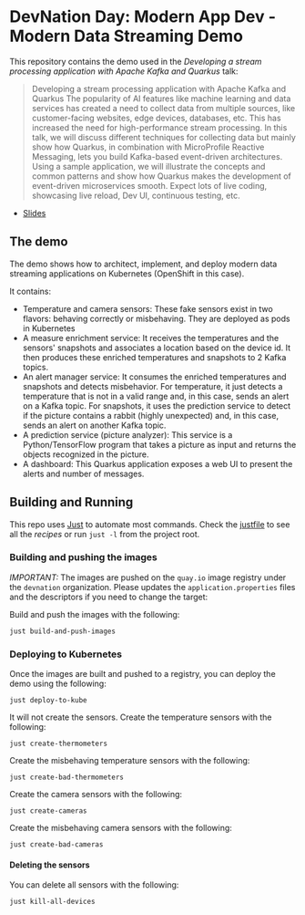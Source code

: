 # DevNation Day: Modern App Dev - Modern Data Streaming Demo

This repository contains the demo used in the _Developing a stream processing application with Apache Kafka and Quarkus_ talk:

> Developing a stream processing application with Apache Kafka and Quarkus
The popularity of AI features like machine learning and data services has created a need to collect data from multiple sources, like customer-facing websites, edge devices, databases, etc. This has increased the need for high-performance stream processing.
In this talk, we will discuss different techniques for collecting data but mainly show how Quarkus, in combination with MicroProfile Reactive Messaging, lets you build Kafka-based event-driven architectures. Using a sample application, we will illustrate the concepts and common patterns and show how Quarkus makes the development of event-driven microservices smooth. Expect lots of live coding, showcasing live reload, Dev UI, continuous testing, etc.

* [Slides](https://drive.google.com/file/d/1lYT9nVr0gl5k97pRhYwDZLJx8ltxqmP4/view?usp=drive_link)

## The demo

The demo shows how to architect, implement, and deploy modern data streaming applications on Kubernetes (OpenShift in this case).

It contains:

- Temperature and camera sensors:
  These fake sensors exist in two flavors: behaving correctly or misbehaving.
  They are deployed as pods in Kubernetes
- A measure enrichment service:
  It receives the temperatures and the sensors' snapshots and associates a location based on the device id. It then produces these enriched temperatures and snapshots to 2 Kafka topics.
- An alert manager service:
  It consumes the enriched temperatures and snapshots and detects misbehavior. For temperature, it just detects a temperature that is not in a valid range and, in this case, sends an alert on a Kafka topic. For snapshots, it uses the prediction service to detect if the picture contains a rabbit (highly unexpected) and, in this case, sends an alert on another Kafka topic.
- A prediction service (picture analyzer):
  This service is a Python/TensorFlow program that takes a picture as input and returns the objects recognized in the picture.
- A dashboard:
  This Quarkus application exposes a web UI to present the alerts and number of messages.

## Building and Running

This repo uses [Just](https://github.com/casey/just) to automate most commands.
Check the [justfile](./justfile) to see all the _recipes_ or run `just -l` from the project root.

### Building and pushing the images

_IMPORTANT:_ The images are pushed on the `quay.io` image registry under the `devnation` organization. Please updates the `application.properties` files and the descriptors if you need to change the target:

Build and push the images with the following:

```
just build-and-push-images
```

### Deploying to Kubernetes

Once the images are built and pushed to a registry, you can deploy the demo using the following:

```
just deploy-to-kube
```

It will not create the sensors.
Create the temperature sensors with the following:

```
just create-thermometers
```

Create the misbehaving temperature sensors with the following:

```
just create-bad-thermometers
```

Create the camera sensors with the following:

```
just create-cameras
```

Create the misbehaving camera sensors with the following:

```
just create-bad-cameras
```

#### Deleting the sensors

You can delete all sensors with the following:

```
just kill-all-devices
```